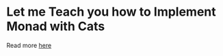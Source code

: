 # Let me Teach you how to Implement Monad with Cats

Read more [here](https://edward-huang.com/functional-programming/scala/programming/monad/2020/03/16/let-me-teach-you-how-to-implement-monad-with-cats/)